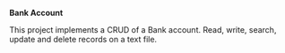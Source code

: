 **Bank Account**

This project implements a CRUD of a Bank account. Read, write, search, update and delete records on a text file.
